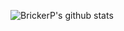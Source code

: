 ![BrickerP's github stats](https://github-readme-stats.vercel.app/api?username=BrickerP&show_icons=true&theme=radical)
<!---
BrickerP/BrickerP is a ✨ special ✨ repository because its `README.md` (this file) appears on your GitHub profile.
You can click the Preview link to take a look at your changes.
--->
